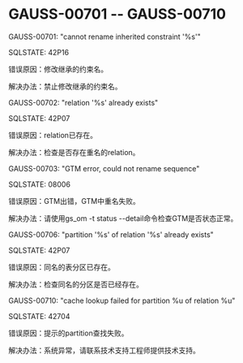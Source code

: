 # GAUSS-00701 -- GAUSS-00710

GAUSS-00701: "cannot rename inherited constraint '%s'"

SQLSTATE: 42P16

错误原因：修改继承的约束名。

解决办法：禁止修改继承的约束名。

GAUSS-00702: "relation '%s' already exists"

SQLSTATE: 42P07

错误原因：relation已存在。

解决办法：检查是否存在重名的relation。

GAUSS-00703: "GTM error, could not rename sequence"

SQLSTATE: 08006

错误原因：GTM出错，GTM中重名失败。

解决办法：请使用gs\_om -t status --detail命令检查GTM是否状态正常。

GAUSS-00706: "partition '%s' of relation '%s' already exists"

SQLSTATE: 42P07

错误原因：同名的表分区已存在。

解决办法：检查同名的分区是否已经存在。

GAUSS-00710: "cache lookup failed for partition %u of relation %u"

SQLSTATE: 42704

错误原因：提示的partition查找失败。

解决办法：系统异常，请联系技术支持工程师提供技术支持。
